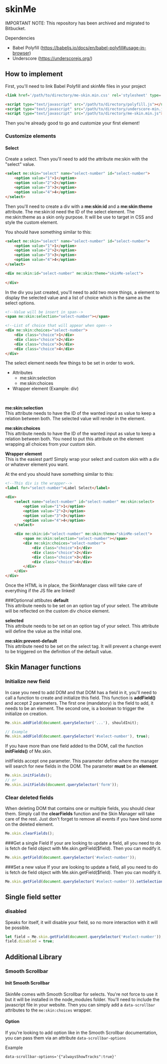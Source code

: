 skinMe
========

IMPORTANT NOTE: This repository has been archived and migrated to Bitbucket.

Dependencies

- Babel Polyfill (https://babeljs.io/docs/en/babel-polyfill#usage-in-browser)
- Underscore (https://underscorejs.org/)

## How to implement

First, you'll need to link Babel Polyfill and skinMe files in your project 
```html
<link href='/path/to/directory/me-skin.min.css' rel='stylesheet' type='text/css' />

<script type="text/javascript" src="/path/to/directory/polyfill.js"></script>
<script type="text/javascript" src="/path/to/directory/underscore-min.js"></script>
<script type="text/javascript" src="/path/to/directory/me-skin.min.js"></script>
```

Then you're already good to go and customize your first element!


### Customize elements

#### Select
Create a select. Then you'll need to add the attribute me:skin with the "select" value.

```html
<select me:skin="select" name="select-number" id="select-number">
    <option value="1">1</option>
    <option value="2">2</option>
    <option value="3">3</option>
    <option value="4">4</option>
</select>
```

Then you'll need to create a div with a <b>me:skin:id</b> and a <b>me:skin:theme</b> attribute. 
The me:skin:id need the ID of the select element. The me:skin:theme as a skin only purpose. 
It will be use to target in CSS and style the custom element.

You should have something similar to this:
```html
<select me:skin="select" name="select-number" id="select-number">
    <option value="1">1</option>
    <option value="2">2</option>
    <option value="3">3</option>
    <option value="4">4</option>
</select>

<div me:skin:id="select-number" me:skin:theme="skinMe-select">
    
</div>
```

In the div you just created, you'll need to add two more things, a element to display the selected 
value and a list of choice which is the same as the select options.

```html
<!--Value will be insert in span-->
<span me:skin:selection="select-number"></span>

<!--List of choice that will appear when open-->
<div me:skin:choices="select-number">
    <div class="choice">1</div>
    <div class="choice">2</div>
    <div class="choice">3</div>
    <div class="choice">4</div>
</div>
```

The select element needs few things to be set in order to work.
* Attributes
    * me:skin:selection
    * me:skin:choices
* Wrapper element (Example: div)
<br>

<b>me:skin:selection</b>
<br>
This attribute needs to have the ID of the wanted input as value to keep a relation between both. The selected value will render in the element.
<br>

<b>me:skin:choices</b>
<br>
This attribute needs to have the ID of the wanted input as value to keep a relation between both. 
You need to put this attribute on the element wrapping all choices from your custom skin.

<b>Wrapper element</b>
<br>
This is the easiest part! Simply wrap your select and custom skin with a div or whatever element you want.

At the end you should have something similar to this:
```html
<!--This div is the wrapper-->
<label for="select-number">Label Select</label>

<div>
    <select name="select-number" id="select-number" me:skin:select>
        <option value="1">1</option>
        <option value="2">2</option>
        <option value="3">3</option>
        <option value="4">4</option>
    </select>

    <div me:skin:id="select-number" me:skin:theme="skinMe-select">
        <span me:skin:selection="select-number"></span>
        <div me:skin:choices="select-number">
            <div class="choice">1</div>
            <div class="choice">2</div>
            <div class="choice">3</div>
            <div class="choice">4</div>
        </div>
    </div>
</div>
```

Once the HTML is in place, the SkinManager class will take care of everything if the JS file are linked!

###Optionnal attibutes
<b>default</b>
<br>
This attribute needs to be set on an option tag of your select. The attribute will be reflected on the custom div choice element.

<b>selected</b>
<br>
This attribute needs to be set on an option tag of your select. This attribute will define the value as the initial one.

<b>me:skin:prevent-default</b>
<br>
This attribute need to be set on the select tag. It will prevent a change event to be triggered on the definition of the default value.

## Skin Manager functions

### Initialize new field
In case you need to add DOM and that DOM has a field in it, you'll need to call a function to create and 
initialize this field. This function is **addField()** and accept 2 parameters. The first one (mandatory) is the field to add, it needs to be an element.
The second one, is a boolean to trigger the initialize on creation. 

```javascript
Me.skin.addField(document.querySelector('...'), shouldInit);

// Example
Me.skin.addField(document.querySelector('#select-number'), true);
```
 
If you have more than one field added to the DOM, call the function **initFields()** of Me.skin.

initFields accept one parameter. This parameter define where the manager will search for new fields in the DOM.
The parameter **must** be an **element**.

```javascript
Me.skin.initFields();
// or
Me.skin.initFields(document.querySelector('form'));
```

### Clear deleted fields
When deleting DOM that contains one or multiple fields, you should clear them.
Simply call the **clearFields** function and the Skin Manager will take care of the rest. 
Just don't forget to remove all events if you have bind some on the deleted element.

```javascript
Me.skin.clearFields();
```

###Get a single Field
If your are looking to update a field, all you need to do is fetch de field object with Me.skin.getField($field). Then you can modify it.

```javascript
Me.skin.getField(document.querySelector('#select-number'));
```

###Set a new value
If your are looking to update a field, all you need to do is fetch de field object with Me.skin.getField($field). Then you can modify it.

```javascript
Me.skin.getField(document.querySelector('#select-number')).setSelection(index);
```

## Single field setter

### disabled

Speaks for itself, it will disable your field, so no more interaction with it will be possible.

```javascript
let field = Me.skin.getField(document.querySelector('#select-number'));
field.disabled = true;
```

## Additional Library
### Smooth Scrollbar
#### Init Smooth Scrollbar
SkinMe comes with Smooth Scrollbar for selects. You're not force to use it but it will be installed in the node_modules folder.
You'll need to include the javascript file in your website. Then you can simply add a `data-scrollbar` attributes to the `me:skin:choices` wrapper.

#### Option
If you're looking to add option like in the Smooth Scrollbar documentation, you can pass them via an attribute `data-scrollbar-options`

Example 
```html
data-scrollbar-options='{"alwaysShowTracks":true}'
```
